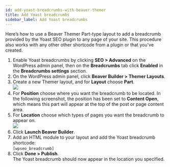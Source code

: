 ```yaml
---
id: add-yoast-breadcrumbs-with-beaver-themer
title: Add Yoast breadcrumbs
sidebar_label: Add Yoast breadcrumbs
---
```


Here’s how to use a Beaver Themer Part-type layout to add a breadcrumb provided by the Yoast SEO plugin to any page of your site. This procedure also works with any other other shortcode from a plugin or that you've created.

  1. Enable Yoast breadcrumbs by clicking **SEO > Advanced** on the WordPress admin panel, then on the **Breadcrumbs** tab click **Enabled** in the **Breadcrumbs settings** section.
  2. On the WordPress admin panel, click **Beaver Builder > Themer Layouts**.
  3. Create a new Themer layout, and for **Layout** choose **Part**.  
  ![](/img/add-yoast-breadcrumbs-with-beaver-themer-d863ac48.png)
  4. For **Position** choose where you want the breadcrumb to be located. In the following screenshot, the position has been set to **Content Open**, which means this part will appear at the top of the post or page content area.
  5. For **Location** choose which types of pages you want the breadcrumb to appear on.  
  ![](/img/add-yoast-breadcrumbs-with-beaver-themer-4e6ab245.png)
  6. Click **Launch Beaver Builder**.
  7. Add an HTML module to your layout and add the Yoast breadcrumb shortcode:  
  `[wpseo_breadcrumb]`
  8. Click **Done > Publish**.  
  The Yoast breadcrumb should now appear in the location you specified.
